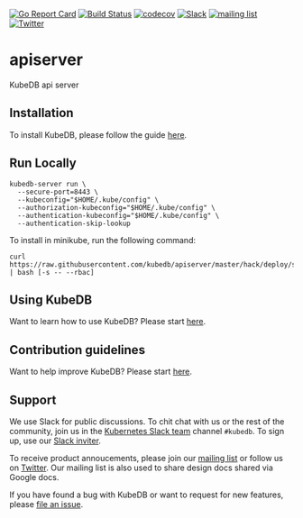 [![Go Report Card](https://goreportcard.com/badge/github.com/kubedb/kubedb-server)](https://goreportcard.com/report/github.com/kubedb/kubedb-server)
[![Build Status](https://travis-ci.org/kubedb/kubedb-server.svg?branch=master)](https://travis-ci.org/kubedb/kubedb-server)
[![codecov](https://codecov.io/gh/kubedb/kubedb-server/branch/master/graph/badge.svg)](https://codecov.io/gh/kubedb/kubedb-server)
[![Slack](http://slack.kubernetes.io/badge.svg)](http://slack.kubernetes.io/#kubedb)
[![mailing list](https://img.shields.io/badge/mailing_list-join-blue.svg)](https://groups.google.com/forum/#!forum/kubedb)
[![Twitter](https://img.shields.io/twitter/follow/kubedb.svg?style=social&logo=twitter&label=Follow)](https://twitter.com/intent/follow?screen_name=kubedb)


# apiserver
KubeDB api server

## Installation
To install KubeDB, please follow the guide [here](https://kubedb.com/docs/latest/setup/install/).

## Run Locally

```console
kubedb-server run \
  --secure-port=8443 \
  --kubeconfig="$HOME/.kube/config" \
  --authorization-kubeconfig="$HOME/.kube/config" \
  --authentication-kubeconfig="$HOME/.kube/config" \
  --authentication-skip-lookup
```

To install in minikube, run the following command:

```console
curl https://raw.githubusercontent.com/kubedb/apiserver/master/hack/deploy/server.sh | bash [-s -- --rbac]
```

## Using KubeDB
Want to learn how to use KubeDB? Please start [here](https://kubedb.com/docs/latest/guides/).

## Contribution guidelines
Want to help improve KubeDB? Please start [here](https://kubedb.com/docs/latest/welcome/contributing/).

## Support
We use Slack for public discussions. To chit chat with us or the rest of the community, join us in the [Kubernetes Slack team](https://kubernetes.slack.com/messages/C8149MREV/) channel `#kubedb`. To sign up, use our [Slack inviter](http://slack.kubernetes.io/).

To receive product annoucements, please join our [mailing list](https://groups.google.com/forum/#!forum/kubedb) or follow us on [Twitter](https://twitter.com/KubeDB). Our mailing list is also used to share design docs shared via Google docs.

If you have found a bug with KubeDB or want to request for new features, please [file an issue](https://github.com/kubedb/project/issues/new).
